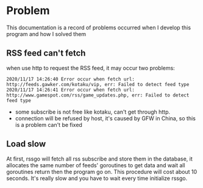 # Problem

This documentation is a record of problems occurred when I develop this program and how I solved them

## RSS feed can't fetch

when use http to request the RSS feed, it may occur two problems:

```text
2020/11/17 14:26:40 Error occur when fetch url: http://feeds.gawker.com/kotaku/vip, err: Failed to detect feed type
2020/11/17 14:26:41 Error occur when fetch url: http://www.gamespot.com/rss/game_updates.php, err: Failed to detect feed type
```

- some subscribe is not free like kotaku, can't get through http. 
- connection will be refused by host, it's caused by GFW in China, so this is a problem can't be fixed

## Load slow

At first, rssgo will fetch all rss subscribe and store them in the database, it allocates the same number of feeds' goroutines to get data and wait all goroutines return then the program go on. This procedure will cost about 10 seconds. It's really slow and you have to wait every time initialize rssgo.